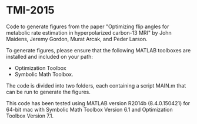 # TMI-2015

Code to generate figures from the paper "Optimizing flip angles for metabolic 
rate estimation in hyperpolarized carbon-13 MRI" 
by John Maidens, Jeremy Gordon, Murat Arcak, and Peder Larson. 

To generate figures, please ensure that the following MATLAB toolboxes are installed and included on your path: 
* Optimization Toolbox
* Symbolic Math Toolbox. 

The code is divided into two folders, each containing a script MAIN.m that can be run to generate the figures. 

This code has been tested using MATLAB version R2014b (8.4.0.150421) for 64-bit mac with Symbolic 
Math Toolbox Version 6.1 and Optimization Toolbox Version 7.1.   
